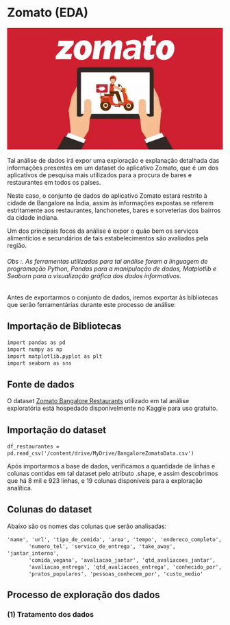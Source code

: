 # Zomato (EDA)

![](./img/b1.jpg)

Tal análise de dados irá expor uma exploração e explanação detalhada das informações presentes em um dataset do aplicativo Zomato, que é um dos aplicativos de pesquisa mais utilizados para a procura de bares e restaurantes em todos os países. 

Neste caso, o conjunto de dados do aplicativo Zomato estará restrito à cidade de Bangalore na Índia, assim às informações expostas se referem estritamente aos restaurantes, lanchonetes, bares e sorveterias dos bairros da cidade indiana. 

Um dos principais focos da análise é expor o quão bem os serviços alimentícios e secundários de tais estabelecimentos são avaliados pela região.

###### Obs :. As ferramentas utilizadas para tal análise foram a linguagem de programação Python, Pandas para a manipulação de dados, Matplotlib e Seaborn para a visualização gráfica dos dados informativos.

Antes de exportarmos o conjunto de dados, iremos exportar às bibliotecas que serão ferramentárias durante este processo de análise:

## Importação de Bibliotecas

```
import pandas as pd
import numpy as np
import matplotlib.pyplot as plt
import seaborn as sns
```
## Fonte de dados

O dataset [Zomato Bangalore Restaurants](https://www.kaggle.com/datasets/himanshupoddar/zomato-bangalore-restaurants) utilizado em tal análise exploratória está hospedado disponivelmente no Kaggle para uso gratuito.

## Importação do dataset

```
df_restaurantes = pd.read_csv('/content/drive/MyDrive/BangaloreZomatoData.csv')
```

Após importarmos a base de dados, verificamos a quantidade de linhas e colunas contidas em tal dataset pelo atributo .shape, e assim descobrimos que há 
8 mil e 923 linhas, e 19 colunas disponíveis para a exploração analítica.

## Colunas do dataset

Abaixo são os nomes das colunas que serão analisadas:

```
'name', 'url', 'tipo_de_comida', 'area', 'tempo', 'endereco_completo',
       'numero_tel', 'servico_de_entrega', 'take_away', 'jantar_interno',
       'comida_vegana', 'avaliacao_jantar', 'qtd_avaliacoes_jantar',
       'avaliacao_entrega', 'qtd_avaliacoes_entrega', 'conhecido_por',
       'pratos_populares', 'pessoas_conhecem_por', 'custo_medio'
``` 

## Processo de exploração dos dados

### **(1)** Tratamento dos dados

